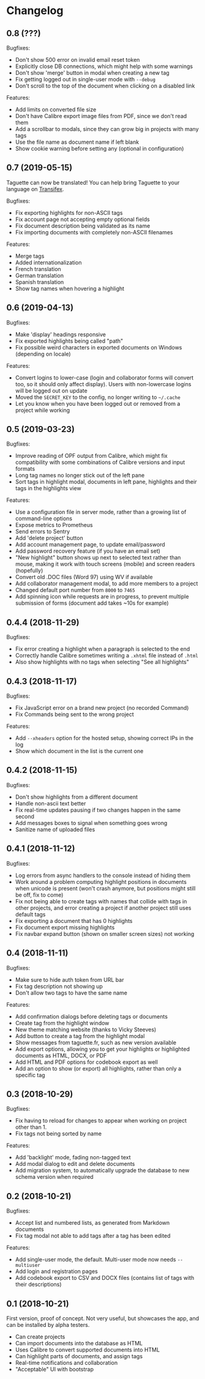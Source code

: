 Changelog
=========

0.8 (???)
---------

Bugfixes:
* Don't show 500 error on invalid email reset token
* Explicitly close DB connections, which might help with some warnings
* Don't show 'merge' button in modal when creating a new tag
* Fix getting logged out in single-user mode with `--debug`
* Don't scroll to the top of the document when clicking on a disabled link

Features:
* Add limits on converted file size
* Don't have Calibre export image files from PDF, since we don't read them
* Add a scrollbar to modals, since they can grow big in projects with many tags
* Use the file name as document name if left blank
* Show cookie warning before setting any (optional in configuration)

0.7 (2019-05-15)
----------------

Taguette can now be translated! You can help bring Taguette to your language on [Transifex](http://transifex.com/remram44/taguette/).

Bugfixes:
* Fix exporting highlights for non-ASCII tags
* Fix account page not accepting empty optional fields
* Fix document description being validated as its name
* Fix importing documents with completely non-ASCII filenames

Features:
* Merge tags
* Added internationalization
* French translation
* German translation
* Spanish translation
* Show tag names when hovering a highlight

0.6 (2019-04-13)
----------------

Bugfixes:
* Make 'display' headings responsive
* Fix exported highlights being called "path"
* Fix possible weird characters in exported documents on Windows (depending on locale)

Features:
* Convert logins to lower-case (login and collaborator forms will convert too, so it should only affect display). Users with non-lowercase logins will be logged out on update
* Moved the `SECRET_KEY` to the config, no longer writing to `~/.cache`
* Let you know when you have been logged out or removed from a project while working

0.5 (2019-03-23)
----------------

Bugfixes:
* Improve reading of OPF output from Calibre, which might fix compatibility with some combinations of Calibre versions and input formats
* Long tag names no longer stick out of the left pane
* Sort tags in highlight modal, documents in left pane, highlights and their tags in the highlights view

Features:
* Use a configuration file in server mode, rather than a growing list of command-line options
* Expose metrics to Prometheus
* Send errors to Sentry
* Add 'delete project' button
* Add account management page, to update email/password
* Add password recovery feature (if you have an email set)
* "New highlight" button shows up next to selected text rather than mouse, making it work with touch screens (mobile) and screen readers (hopefully)
* Convert old .DOC files (Word 97) using WV if available
* Add collaborator management modal, to add more members to a project
* Changed default port number from `8000` to `7465`
* Add spinning icon while requests are in progress, to prevent multiple submission of forms (document add takes ~10s for example)

0.4.4 (2018-11-29)
------------------

Bugfixes:
* Fix error creating a highlight when a paragraph is selected to the end
* Correctly handle Calibre sometimes writing a `.xhtml` file instead of `.html`
* Also show highlights with no tags when selecting "See all highlights"

0.4.3 (2018-11-17)
------------------

Bugfixes:
* Fix JavaScript error on a brand new project (no recorded Command)
* Fix Commands being sent to the wrong project

Features:
* Add `--xheaders` option for the hosted setup, showing correct IPs in the log
* Show which document in the list is the current one

0.4.2 (2018-11-15)
------------------

Bugfixes:
* Don't show highlights from a different document
* Handle non-ascii text better
* Fix real-time updates pausing if two changes happen in the same second
* Add messages boxes to signal when something goes wrong
* Sanitize name of uploaded files

0.4.1 (2018-11-12)
------------------

Bugfixes:
* Log errors from async handlers to the console instead of hiding them
* Work around a problem computing highlight positions in documents when unicode is present (won't crash anymore, but positions might still be off, fix to come)
* Fix not being able to create tags with names that collide with tags in other projects, and error creating a project if another project still uses default tags
* Fix exporting a document that has 0 highlights
* Fix document export missing highlights
* Fix navbar expand button (shown on smaller screen sizes) not working

0.4 (2018-11-11)
----------------

Bugfixes:
* Make sure to hide auth token from URL bar
* Fix tag description not showing up
* Don't allow two tags to have the same name

Features:
* Add confirmation dialogs before deleting tags or documents
* Create tag from the highlight window
* New theme matching website (thanks to Vicky Steeves)
* Add button to create a tag from the highlight modal
* Show messages from taguette.fr, such as new version available
* Add export options, allowing you to get your highlights or highlighted documents as HTML, DOCX, or PDF
* Add HTML and PDF options for codebook export as well
* Add an option to show (or export) all highlights, rather than only a specific tag

0.3 (2018-10-29)
----------------

Bugfixes:
* Fix having to reload for changes to appear when working on project other than 1.
* Fix tags not being sorted by name

Features:
* Add 'backlight' mode, fading non-tagged text
* Add modal dialog to edit and delete documents
* Add migration system, to automatically upgrade the database to new schema version when required

0.2 (2018-10-21)
----------------

Bugfixes:
* Accept list and numbered lists, as generated from Markdown documents
* Fix tag modal not able to add tags after a tag has been edited

Features:
* Add single-user mode, the default. Multi-user mode now needs `--multiuser`
* Add login and registration pages
* Add codebook export to CSV and DOCX files (contains list of tags with their descriptions)

0.1 (2018-10-21)
----------------

First version, proof of concept. Not very useful, but showcases the app, and can be installed by alpha testers.

* Can create projects
* Can import documents into the database as HTML
* Uses Calibre to convert supported documents into HTML
* Can highlight parts of documents, and assign tags
* Real-time notifications and collaboration
* "Acceptable" UI with bootstrap
